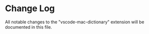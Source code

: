 # Change Log

All notable changes to the "vscode-mac-dictionary" extension will be documented in this file.
